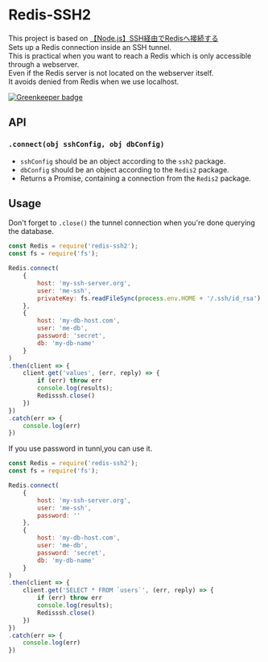 # Redis-SSH2
This project is based on [【Node.js】SSH経由でRedisへ接続する](https://qiita.com/uki00a/items/4dcc13ce571340d78ec1)<br>
Sets up a Redis connection inside an SSH tunnel.<br>
This is practical when you want to reach a Redis which is only accessible through a webserver.<br>
Even if the Redis server is not located on the webserver itself.<br>
It avoids denied from Redis when we use localhost.<br>

[![Greenkeeper badge](https://badges.greenkeeper.io/grrr-amsterdam/Redis-ssh.svg)](https://greenkeeper.io/)


## API

### `.connect(obj sshConfig, obj dbConfig)`

* `sshConfig` should be an object according to the `ssh2` package.
* `dbConfig` should be an object according to the `Redis2` package.
* Returns a Promise, containing a connection from the `Redis2` package.


## Usage
Don't forget to `.close()` the tunnel connection when you're done querying the database.

```javascript
const Redis = require('redis-ssh2');
const fs = require('fs');

Redis.connect(
    {
        host: 'my-ssh-server.org',
        user: 'me-ssh',
        privateKey: fs.readFileSync(process.env.HOME + '/.ssh/id_rsa')
    },
    {
        host: 'my-db-host.com',
        user: 'me-db',
        password: 'secret',
        db: 'my-db-name'
    }
)
.then(client => {
    client.get('values', (err, reply) => {
        if (err) throw err
        console.log(results);
        Redisssh.close()
    })
})
.catch(err => {
    console.log(err)
})
```
If you use password in tunnl,you can use it.

```javascript
const Redis = require('redis-ssh2');
const fs = require('fs');

Redis.connect(
    {
        host: 'my-ssh-server.org',
        user: 'me-ssh',
        password: ''
    },
    {
        host: 'my-db-host.com',
        user: 'me-db',
        password: 'secret',
        db: 'my-db-name'
    }
)
.then(client => {
    client.get('SELECT * FROM `users`', (err, reply) => {
        if (err) throw err
        console.log(results);
        Redisssh.close()
    })
})
.catch(err => {
    console.log(err)
})
```
